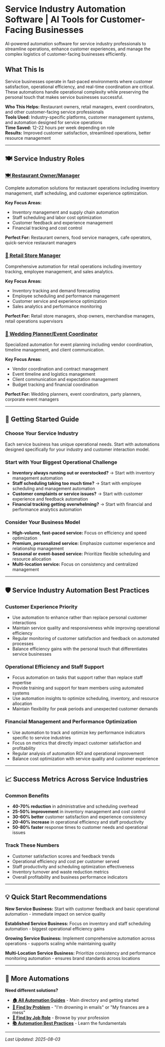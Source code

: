 # Service Industry Automation Software | AI Tools for Customer-Facing Businesses

<!-- SEO Meta Description: Service industry automation software for restaurants, retail stores, and event planning. Streamline operations, improve customer experience, and save 15+ hours per week with AI-powered service automation. -->

<!-- Target Keywords: service industry automation, restaurant automation software, retail automation, event planning software, customer service automation -->

AI-powered automation software for service industry professionals to streamline operations, enhance customer experiences, and manage the complex logistics of customer-facing businesses efficiently.

## What This Is

Service businesses operate in fast-paced environments where customer satisfaction, operational efficiency, and real-time coordination are critical. These automations handle operational complexity while preserving the personal touch that makes service businesses successful.

**Who This Helps:** Restaurant owners, retail managers, event coordinators, and other customer-facing service professionals  
**Tools Used:** Industry-specific platforms, customer management systems, and automation designed for service operations  
**Time Saved:** 12-22 hours per week depending on role  
**Results:** Improved customer satisfaction, streamlined operations, better resource management  

---

## 🍽️ Service Industry Roles

### [🍽️ Restaurant Owner/Manager](Restaurant%20Owner-Manager/Restaurant%20Owner-Manager%20Overview.md)
Complete automation solutions for restaurant operations including inventory management, staff scheduling, and customer experience optimization.

**Key Focus Areas:**
- Inventory management and supply chain automation
- Staff scheduling and labor cost optimization
- Customer feedback and experience management
- Financial tracking and cost control

**Perfect For:** Restaurant owners, food service managers, cafe operators, quick-service restaurant managers

### [🏪 Retail Store Manager](Retail%20Store%20Manager/Retail%20Store%20Manager%20Overview.md)
Comprehensive automation for retail operations including inventory tracking, employee management, and sales analytics.

**Key Focus Areas:**
- Inventory tracking and demand forecasting
- Employee scheduling and performance management
- Customer service and experience optimization
- Sales analytics and performance monitoring

**Perfect For:** Retail store managers, shop owners, merchandise managers, retail operations supervisors

### [💒 Wedding Planner/Event Coordinator](Wedding%20Planner-Event%20Coordinator/Wedding%20Planner-Event%20Coordinator%20Overview.md)
Specialized automation for event planning including vendor coordination, timeline management, and client communication.

**Key Focus Areas:**
- Vendor coordination and contract management
- Event timeline and logistics management
- Client communication and expectation management
- Budget tracking and financial coordination

**Perfect For:** Wedding planners, event coordinators, party planners, corporate event managers

---

## 🎯 Getting Started Guide

### Choose Your Service Industry
Each service business has unique operational needs. Start with automations designed specifically for your industry and customer interaction model.

### Start with Your Biggest Operational Challenge
- **Inventory always running out or overstocked?** → Start with inventory management automation
- **Staff scheduling taking too much time?** → Start with employee scheduling and management automation
- **Customer complaints or service issues?** → Start with customer experience and feedback automation
- **Financial tracking getting overwhelming?** → Start with financial and performance analytics automation

### Consider Your Business Model
- **High-volume, fast-paced service:** Focus on efficiency and speed optimization
- **Premium, personalized service:** Emphasize customer experience and relationship management
- **Seasonal or event-based service:** Prioritize flexible scheduling and resource allocation
- **Multi-location service:** Focus on consistency and centralized management

---

## 🛡️ Service Industry Automation Best Practices

### Customer Experience Priority
- Use automation to enhance rather than replace personal customer interactions
- Maintain service quality and responsiveness while improving operational efficiency
- Regular monitoring of customer satisfaction and feedback on automated processes
- Balance efficiency gains with the personal touch that differentiates service businesses

### Operational Efficiency and Staff Support
- Focus automation on tasks that support rather than replace staff expertise
- Provide training and support for team members using automated systems
- Use automation insights to optimize scheduling, inventory, and resource allocation
- Maintain flexibility for peak periods and unexpected customer demands

### Financial Management and Performance Optimization
- Use automation to track and optimize key performance indicators specific to service industries
- Focus on metrics that directly impact customer satisfaction and profitability
- Regular analysis of automation ROI and operational improvement
- Balance cost optimization with service quality and customer experience

---

## 📈 Success Metrics Across Service Industries

### Common Benefits
- **40-70% reduction** in administrative and scheduling overhead
- **25-50% improvement** in inventory management and cost control
- **30-60% better** customer satisfaction and experience consistency
- **20-40% increase** in operational efficiency and staff productivity
- **50-80% faster** response times to customer needs and operational issues

### Track These Numbers
- Customer satisfaction scores and feedback trends
- Operational efficiency and cost per customer served
- Staff productivity and scheduling optimization effectiveness
- Inventory turnover and waste reduction metrics
- Overall profitability and business performance indicators

---

## 💡 Quick Start Recommendations

**New Service Business:** Start with customer feedback and basic operational automation - immediate impact on service quality

**Established Service Business:** Focus on inventory and staff scheduling automation - biggest operational efficiency gains

**Growing Service Business:** Implement comprehensive automation across operations - supports scaling while maintaining quality

**Multi-Location Service Business:** Prioritize consistency and performance monitoring automation - ensures brand standards across locations

---

## 🔗 More Automations

**Need different solutions?**
- **[🏠 All Automation Guides](../../AI%20Automations%20Guide.md)** - Main directory and getting started
- **[🎯 Find by Problem](../../Automation%20Workflows%20by%20Problem.md)** - "I'm drowning in emails" or "My finances are a mess"
- **[👔 Find by Job Role](../../Automation%20Workflows%20by%20Job%20Role.md)** - Browse by your profession
- **[📚 Automation Best Practices](../../Automation%20Best%20Practices.md)** - Learn the fundamentals

---

*Last Updated: 2025-08-03*